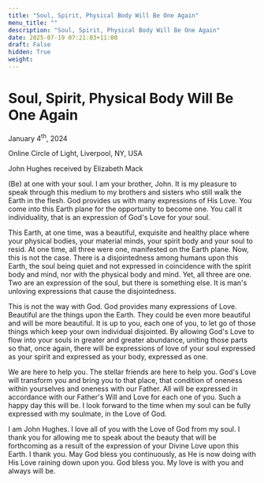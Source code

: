 ```yaml
---
title: "Soul, Spirit, Physical Body Will Be One Again"
menu_title: ""
description: "Soul, Spirit, Physical Body Will Be One Again"
date: 2025-07-19 07:21:03+11:00
draft: False
hidden: True
weight:
---
```

# Soul, Spirit, Physical Body Will Be One Again

January 4<sup>th</sup>, 2024

Online Circle of Light, Liverpool, NY, USA

John Hughes received by Elizabeth Mack

(Be) at one with your soul. I am your brother, John. It is my pleasure to speak through this medium to my brothers and sisters who still walk the Earth in the flesh. God provides us with many expressions of His Love. You come into this Earth plane for the opportunity to become one. You call it individuality, that is an expression of God's Love for your soul.

This Earth, at one time, was a beautiful, exquisite and healthy place where your physical bodies, your material minds, your spirit body and your soul to resid. At one time, all three were one, manifested on the Earth plane. Now, this is not the case. There is a disjointedness among humans upon this Earth, the soul being quiet and not expressed in coincidence with the spirit body and mind, nor with the physical body and mind. Yet, all three are one. Two are an expression of the soul, but there is something else. It is man's unloving expressions that cause the disjointedness.

This is not the way with God. God provides many expressions of Love. Beautiful are the things upon the Earth. They could be even more beautiful and will be more beautiful. It is up to you, each one of you, to let go of those things which keep your own individual disjointed. By allowing God's Love to flow into your souls in greater and greater abundance, uniting those parts so that, once again, there will be expressions of love of your soul expressed as your spirit and expressed as your body, expressed as one.

We are here to help you. The stellar friends are here to help you. God's Love will transform you and bring you to that place, that condition of oneness within yourselves and oneness with our Father. All will be expressed in accordance with our Father's Will and Love for each one of you. Such a happy day this will be. I look forward to the time when my soul can be fully expressed with my soulmate, in the Love of God.

I am John Hughes. I love all of you with the Love of God from my soul. I thank you for allowing me to speak about the beauty that will be forthcoming as a result of the expression of your Divine Love upon this Earth. I thank you. May God bless you continuously, as He is now doing with His Love raining down upon you. God bless you. My love is with you and always will be.
